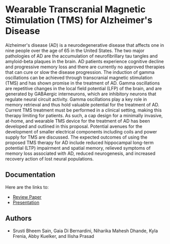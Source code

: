 
# Wearable Transcranial Magnetic Stimulation (TMS) for Alzheimer's Disease

Alzheimer's disease (AD) is a neurodegenerative disease that affects one in nine people over the age of 65 in the United States. The two major pathologies of AD are the accumulation of neurofibrillary tau tangles and amyloid-beta plaques in the brain. AD patients experience cognitive decline and progressive memory loss and there are currently no approved therapies that can cure or slow the disease progression. The induction of gamma oscillations can be achieved through transcranial magnetic stimulation (TMS) and has shown promise in the treatment of AD. Gamma oscillations are repetitive changes in the local field potential (LFP) of the brain, and are generated by GABAergic interneurons, which are inhibitory neurons that regulate neural circuit activity. Gamma oscillations play a key role in memory retrieval and thus hold valuable potential for the treatment of AD. Current TMS treatment must be performed in a clinical setting, making this therapy limiting for patients. As such, a cap design for a minimally invasive, at-home, and wearable TMS device for the treatment of AD has been developed and outlined in this proposal. Potential avenues for the development of smaller electrical components including coils and power supply for TMS are discussed. The expected outcomes of using the proposed TMS therapy for AD include reduced hippocampal long-term potential (LTP) impairment and spatial memory, relieved symptoms of memory loss associated with AD, reduced neurogenesis, and increased recovery action of lost neural populations.

## Documentation
Here are the links to:
- [Review Paper](Review%20Paper-%20TMS.pdf)
- [Presentation](Final%20Presentation%20-%20Alzheimer's%20Disease.pdf)

## Authors

- Srusti Bheem Sain, Gaia Di Bernardini, Niharika Mahesh Dhande, Kyla Frenia, Abby Kuelker, and Ilisha Prasad


